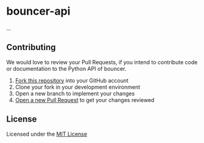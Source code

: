 # bouncer-api

...

## Contributing

We would love to review your Pull Requests, if you intend to contribute code or documentation to the Python API of bouncer.

1. [Fork this repository](https://github.com/sourcelair/bouncer/fork) into your GitHub account
2. Clone your fork in your development environment
3. Open a new branch to implement your changes
4. [Open a new Pull Request](https://github.com/sourcelair/bouncer/compare) to get your changes reviewed

## License

Licensed under the [MIT License](LICENSE)